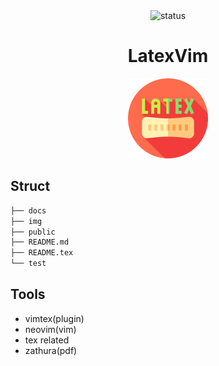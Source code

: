 <div align="center">

<img src="https://img.shields.io/badge/Status-WIP-blueviolet.svg?style=flat-square&logo=Chakra-Ui&color=90E59A&logoColor=green" alt="status" >

</div>

<h1 align="center">LatexVim</h1>

<div align="center">

<img src="img/latex.png" width=128/>

</div>

## Struct

```bash
├── docs
├── img
├── public
├── README.md
├── README.tex
└── test
```

## Tools

- vimtex(plugin)
- neovim(vim)
- tex related
- zathura(pdf)
